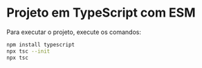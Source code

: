 # Projeto em TypeScript com ESM

Para executar o projeto, execute os comandos:

```bash
npm install typescript
npx tsc --init
npx tsc
```
